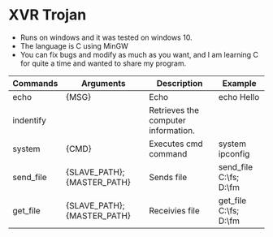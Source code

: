 # XVR Trojan
 - Runs on windows and it was tested on windows 10.
 - The language is C using MinGW
 - You can fix bugs and modify as much as you want, and I am learning C for quite a time and wanted to share my program.
 
 Commands | Arguments | Description | Example
 -------- | --------- | ----------- | -------
 echo | {MSG} | Echo | echo Hello
 indentify |  | Retrieves the computer information. |
 system | {CMD} | Executes cmd command | system ipconfig
 send_file | {SLAVE_PATH}; {MASTER_PATH} | Sends file | send_file C:\fs; D:\fm
 get_file | {SLAVE_PATH}; {MASTER_PATH} | Receivies file | get_file C:\fs; D:\fm
